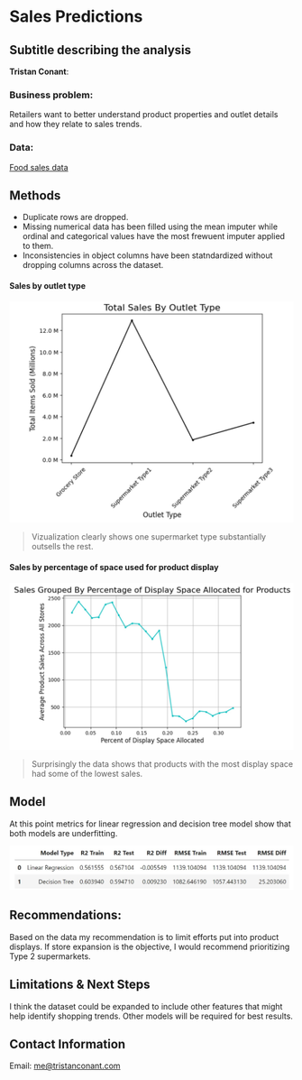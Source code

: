# Sales Predictions
## Subtitle describing the analysis 

**Tristan Conant**: 

### Business problem:

Retailers want to better understand product properties and outlet details and how they relate to sales trends. 


### Data:
[Food sales data](https://docs.google.com/spreadsheets/d/e/2PACX-1vQcO5VAKyttMX8k6NqLE5Q5wHBt1ZVvuQ-Emy8aAvUOlbLrt_dcvqbBnGLtI3fDP_gAgdlmlfed1c3i/pub?gid=883441261&single=true&output=csv)


## Methods
- Duplicate rows are dropped.
- Missing numerical data has been filled using the mean imputer while ordinal and categorical values have the most frewuent imputer applied to them.
- Inconsistencies in object columns have been statndardized without dropping columns across the dataset.

#### Sales by outlet type
![Sales by outlet type](sales_outlet_type.jpg)

> Vizualization clearly shows one supermarket type substantially outsells the rest.

#### Sales by percentage of space used for product display

![Sales by display space](sales_by_display_space.jpg)

> Surprisingly the data shows that products with the most display space had some of the lowest sales.

## Model

At this point metrics for linear regression and decision tree model show that both models are underfitting.

![metrics](metrics.jpg)

## Recommendations:

Based on the data my recommendation is to limit efforts put into product displays. If store expansion is the objective, I would recommend prioritizing Type 2 supermarkets.


## Limitations & Next Steps
I think the dataset could be expanded to include other features that might help identify shopping trends. Other models will be required for best results.

## Contact Information
Email: <me@tristanconant.com>

